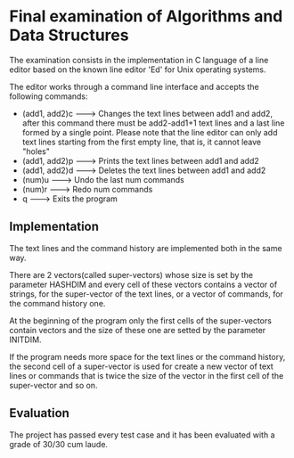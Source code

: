 # Final examination of Algorithms and Data Structures
The examination consists in the implementation in C language of a line editor based on the known line editor 'Ed' for Unix operating systems.

The editor works through a command line interface and accepts the following commands:
* (add1, add2)c ---> Changes the text lines between add1 and add2, after this command there must be add2-add1+1 text lines and a last line formed by a single point. Please note that the line editor can only add text lines starting from the first empty line, that is, it cannot leave "holes"
* (add1, add2)p ---> Prints the text lines between add1 and add2
* (add1, add2)d ---> Deletes the text lines between add1 and add2
* (num)u ---> Undo the last num commands
* (num)r ---> Redo num commands
* q ---> Exits the program

## Implementation
The text lines and the command history are implemented both in the same way.

There are 2 vectors(called super-vectors) whose size is set by the parameter HASHDIM and every cell of these vectors contains a vector of strings, for the super-vector of the text lines, or a vector of commands, for the command history one. 

At the beginning of the program only the first cells of the super-vectors contain vectors and the size of these one are setted by the parameter INITDIM. 

If the program needs more space for the text lines or the command history, the second cell of a super-vector is used for create a new vector of text lines or commands that is twice the size of the vector in the first cell of the super-vector and so on.

## Evaluation
The project has passed every test case and it has been evaluated with a grade of 30/30 cum laude.


